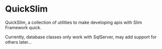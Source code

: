 # QuickSlim
QuickSlim, a collection of utilities to make developing apis with Slim Framework quick.

Currently, database classes only work with SqlServer, may add support for others later...

